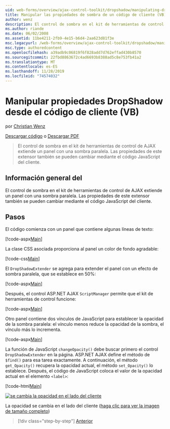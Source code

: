 ```yaml
---
uid: web-forms/overview/ajax-control-toolkit/dropshadow/manipulating-dropshadow-properties-from-client-code-vb
title: Manipular las propiedades de sombra de un código de cliente (VB) | Microsoft Docs
author: wenz
description: El control de sombra en el kit de herramientas de control de AJAX extiende un panel con una sombra paralela. Las propiedades de este extensor también se pueden cambiar mediante JavaScript de cliente...
ms.author: riande
ms.date: 06/02/2008
ms.assetid: 11be4211-2fb9-4e15-b6d4-2aa623d81f3e
msc.legacyurl: /web-forms/overview/ajax-control-toolkit/dropshadow/manipulating-dropshadow-properties-from-client-code-vb
msc.type: authoredcontent
ms.openlocfilehash: a39adb9c06819f6f828add7d762effad430b8570
ms.sourcegitcommit: 22fbd8863672c4ad6693b8388ad5c8e753fb41a2
ms.translationtype: MT
ms.contentlocale: es-ES
ms.lasthandoff: 11/28/2019
ms.locfileid: "74574032"
---
```

# <a name="manipulating-dropshadow-properties-from-client-code-vb"></a>Manipular propiedades DropShadow desde el código de cliente (VB)

por [Christian Wenz](https://github.com/wenz)

[Descargar código](https://download.microsoft.com/download/5/1/6/51652a81-500b-4f6b-88d3-617103e7941e/DropShadow2.vb.zip) o [Descargar PDF](https://download.microsoft.com/download/b/6/a/b6ae89ee-df69-4c87-9bfb-ad1eb2b23373/dropshadow2VB.pdf)

> El control de sombra en el kit de herramientas de control de AJAX extiende un panel con una sombra paralela. Las propiedades de este extensor también se pueden cambiar mediante el código JavaScript del cliente.

## <a name="overview"></a>Información general del

El control de sombra en el kit de herramientas de control de AJAX extiende un panel con una sombra paralela. Las propiedades de este extensor también se pueden cambiar mediante el código JavaScript del cliente.

## <a name="steps"></a>Pasos

El código comienza con un panel que contiene algunas líneas de texto:

[!code-aspx[Main](manipulating-dropshadow-properties-from-client-code-vb/samples/sample1.aspx)]

La clase CSS asociada proporciona al panel un color de fondo agradable:

[!code-css[Main](manipulating-dropshadow-properties-from-client-code-vb/samples/sample2.css)]

El `DropShadowExtender` se agrega para extender el panel con un efecto de sombra paralela, que se establece en 50%:

[!code-aspx[Main](manipulating-dropshadow-properties-from-client-code-vb/samples/sample3.aspx)]

Después, el control ASP.NET AJAX `ScriptManager` permite que el kit de herramientas de control funcione:

[!code-aspx[Main](manipulating-dropshadow-properties-from-client-code-vb/samples/sample4.aspx)]

Otro panel contiene dos vínculos de JavaScript para establecer la opacidad de la sombra paralela: el vínculo menos reduce la opacidad de la sombra, el vínculo más lo incrementa.

[!code-aspx[Main](manipulating-dropshadow-properties-from-client-code-vb/samples/sample5.aspx)]

La función de JavaScript `changeOpacity()` debe buscar primero el control `DropShadowExtender` en la página. ASP.NET AJAX define el método de `$find()` para esa tarea exactamente. A continuación, el método `get_Opacity()` recupera la opacidad actual, el método `set_Opacity()` lo establece. Después, el código de JavaScript coloca el valor de la opacidad actual en el elemento `<label>`:

[!code-html[Main](manipulating-dropshadow-properties-from-client-code-vb/samples/sample6.html)]

[![se cambia la opacidad en el lado del cliente](manipulating-dropshadow-properties-from-client-code-vb/_static/image2.png)](manipulating-dropshadow-properties-from-client-code-vb/_static/image1.png)

La opacidad se cambia en el lado del cliente ([haga clic para ver la imagen de tamaño completo](manipulating-dropshadow-properties-from-client-code-vb/_static/image3.png))

> [!div class="step-by-step"]
> [Anterior](adjusting-the-z-index-of-a-dropshadow-vb.md)
